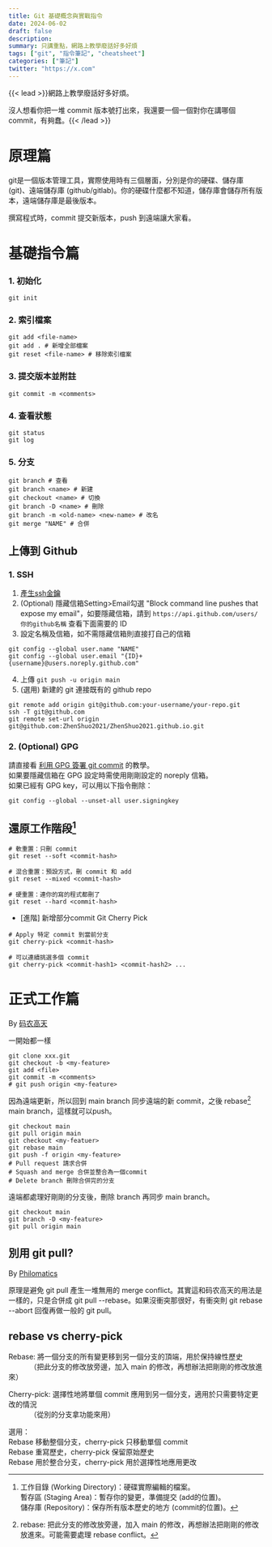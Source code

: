 ```yaml
---
title: Git 基礎概念與實戰指令
date: 2024-06-02
draft: false
description: 
summary: 只講重點，網路上教學廢話好多好煩
tags: ["git", "指令筆記", "cheatsheet"]
categories: ["筆記"]
twitter: "https://x.com"
---
```


{{< lead >}}網路上教學廢話好多好煩。

沒人想看你把一堆 commit 版本號打出來，我還要一個一個對你在講哪個 commit，有夠蠢。{{< /lead >}}

# 原理篇
git是一個版本管理工具，實際使用時有三個層面，分別是你的硬碟、儲存庫 (git)、遠端儲存庫 (github/gitlab)。你的硬碟什麼都不知道，儲存庫會儲存所有版本，遠端儲存庫是最後版本。

撰寫程式時，commit 提交新版本，push 到遠端讓大家看。

# 基礎指令篇
### 1. 初始化
```
git init
```
### 2. 索引檔案
```
git add <file-name>
git add . # 新增全部檔案
git reset <file-name> # 移除索引檔案
```
### 3. 提交版本並附註 
```
git commit -m <comments>
```
### 4. 查看狀態 
```
git status
git log
```
### 5. 分支
```
git branch # 查看
git branch <name> # 新建
git checkout <name> # 切換
git branch -D <name> # 刪除
git branch -m <old-name> <new-name> # 改名
git merge "NAME" # 合併
```


## 上傳到 Github
### 1. SSH

1. [產生ssh金鑰](https://docs.github.com/en/authentication/connecting-to-github-with-ssh/generating-a-new-ssh-key-and-adding-it-to-the-ssh-agent#generating-a-new-ssh-key)
2. (Optional) 隱藏信箱Setting>Email勾選 "Block command line pushes that expose my email"，如要隱藏信箱，請到 `https://api.github.com/users/你的github名稱` 查看下面需要的 ID
3. 設定名稱及信箱，如不需隱藏信箱則直接打自己的信箱
``` git
git config --global user.name "NAME"
git config --global user.email "{ID}+{username}@users.noreply.github.com"
```
4. 上傳 `git push -u origin main`
5. (選用) 新建的 git 連接既有的 github repo
```
git remote add origin git@github.com:your-username/your-repo.git
ssh -T git@github.com
git remote set-url origin git@github.com:ZhenShuo2021/ZhenShuo2021.github.io.git
```

### 2. (Optional) GPG
請直接看 [利用 GPG 簽署 git commit](https://blog.puckwang.com/posts/2019/sign_git_commit_with_gpg/) 的教學。  
如果要隱藏信箱在 GPG 設定時需使用剛剛設定的 noreply 信箱。  
如果已經有 GPG key，可以用以下指令刪除：
```
git config --global --unset-all user.signingkey
```



## 還原工作階段[^2]
```
# 軟重置：只刪 commit
git reset --soft <commit-hash>

# 混合重置：預設方式，刪 commit 和 add
git reset --mixed <commit-hash>

# 硬重置：連你的寫的程式都刪了
git reset --hard <commit-hash>
```

[^2]: 工作目錄 (Working Directory)：硬碟實際編輯的檔案。  
暫存區 (Staging Area)：暫存你的變更，準備提交 (add的位置)。  
儲存庫 (Repository)：保存所有版本歷史的地方 (commit的位置)。

- [進階] 新增部分commit
Git Cherry Pick
```
# Apply 特定 commit 到當前分支
git cherry-pick <commit-hash>

# 可以連續挑選多個 commit 
git cherry-pick <commit-hash1> <commit-hash2> ...
```

# 正式工作篇
By [码农高天](https://www.youtube.com/watch?v=uj8hjLyEBmU)

一開始都一樣
```
git clone xxx.git
git checkout -b <my-feature>
git add <file>
git commit -m <comments>
# git push origin <my-feature>
```

因為遠端更新，所以回到 main branch 同步遠端的新 commit，之後 rebase[^1] main branch，這樣就可以push。

[^1]: rebase: 把此分支的修改放旁邊，加入 main 的修改，再想辦法把剛剛的修改放進來。可能需要處理 rebase conflict。
```
git checkout main
git pull origin main
git checkout <my-featuer>
git rebase main
git push -f origin <my-feature>
# Pull request 請求合併
# Squash and merge 合併並整合為一個commit
# Delete branch 刪除合併完的分支
```

遠端都處理好剛剛的分支後，刪除 branch 再同步 main branch。
```
git checkout main
git branch -D <my-feature>
git pull origin main
```

## 別用 git pull?
By [Philomatics](https://www.youtube.com/watch?v=xN1-2p06Urc)

原理是避免 git pull 產生一堆無用的 merge conflict。其實這和码农高天的用法是一樣的，只是合併成 git pull --rebase。如果沒衝突那很好，有衝突則 git rebase --abort 回復再做一般的 git pull。

## rebase vs cherry-pick
Rebase: 將一個分支的所有變更移到另一個分支的頂端，用於保持線性歷史  
&emsp;&emsp;&emsp;（把此分支的修改放旁邊，加入 main 的修改，再想辦法把剛剛的修改放進來） 

Cherry-pick: 選擇性地將單個 commit 應用到另一個分支，適用於只需要特定更改的情況  
&emsp;&emsp;&emsp;（從別的分支拿功能來用）

選用：  
Rebase 移動整個分支，cherry-pick 只移動單個 commit  
Rebase 重寫歷史，cherry-pick 保留原始歷史  
Rebase 用於整合分支，cherry-pick 用於選擇性地應用更改  